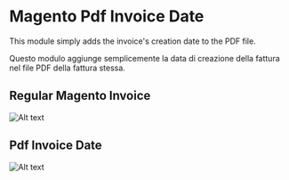 Magento Pdf Invoice Date
=====================

This module simply adds the invoice's creation date to the PDF file.

Questo modulo aggiunge semplicemente la data di creazione della fattura nel file PDF della fattura stessa.

## Regular Magento Invoice
![Alt text](/../images/before.png?raw=true "Regular Magento Invoice")


## Pdf Invoice Date
![Alt text](/../images/after.png?raw=true "Pdf Invoice Date")
